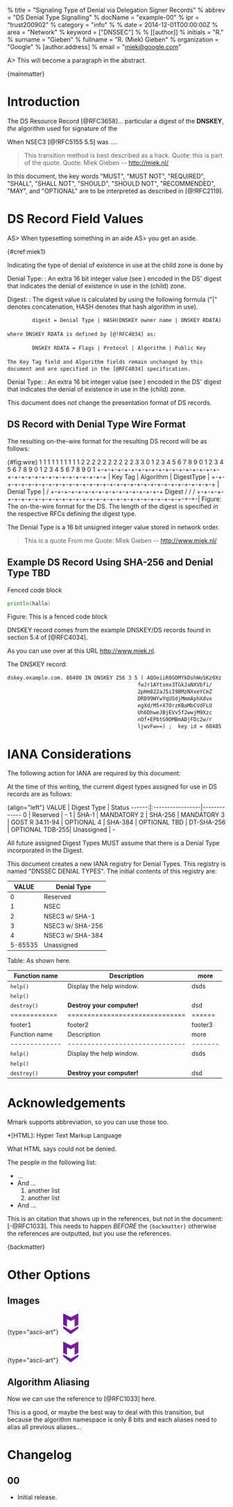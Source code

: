 % title = "Signaling Type of Denial via Delegation Signer Records"
% abbrev = "DS Denial Type Signalling"
% docName = "example-00"
% ipr = "trust200902"
% category = "info"
%
% date = 2014-12-01T00:00:00Z
% area = "Network"
% keyword = ["DNSSEC"]
%
% [[author]]
% initials = "R."
% surname = "Gieben"
% fullname = "R. (Miek) Gieben"
% organization = "Google"
%   [author.address]
%   email = "miek@google.com"

A> This will become a paragraph in the abstract.

{mainmatter}

# Introduction

The DS Resource Record [@RFC3658]...
particular a digest of the **DNSKEY**, *the* algorithm used for signature of the

When NSEC3 [@!RFC5155 5.5] was ....

> This transition method is best described as a hack.
> Quote: this is part of the quote.
Quote: Miek Gieben -- http://miek.nl/

In this document, the key words "MUST", "MUST NOT", "REQUIRED",
"SHALL", "SHALL NOT", "SHOULD", "SHOULD NOT", "RECOMMENDED", "MAY",
and "OPTIONAL" are to be interpreted as described in [@!RFC2119].

# DS Record Field Values

AS> When typesetting something in an aide
AS> you get an aside.

{#cref:miek1}
<!-- Miek: are you sure you want to include this stuff? -->

Indicating the type of denial of existence in use at the child zone is done by

Denial Type:
:   An extra 16 bit integer value (see [](#iana-considerations)) encoded in the DS' digest
    that indicates the denial of existence in use in the (child) zone.

Digest:
:   The digest value is calculated by using the following
    formula ("|" denotes concatenation, HASH denotes that
    hash algorithm in use).

            digest = Denial Type | HASH(DNSKEY owner name | DNSKEY RDATA)

    where DNSKEY RDATA is defined by [@!RFC4034] as:

            DNSKEY RDATA = Flags | Protocol | Algorithm | Public Key

    The Key Tag field and Algorithm fields remain unchanged by this
    document and are specified in the [@RFC4034] specification.

Denial Type:
:   An extra 16 bit integer value (see [](#iana-considerations)) encoded in the DS' digest
    that indicates the denial of existence in use in the (child) zone.

This document does *not* change the presentation format of DS records.

##  DS Record with Denial Type Wire Format

The resulting on-the-wire format for the resulting DS record will be as follows:

{#fig:wire}
                         1 1 1 1 1 1 1 1 1 1 2 2 2 2 2 2 2 2 2 2 3 3
     0 1 2 3 4 5 6 7 8 9 0 1 2 3 4 5 6 7 8 9 0 1 2 3 4 5 6 7 8 9 0 1
    +-+-+-+-+-+-+-+-+-+-+-+-+-+-+-+-+-+-+-+-+-+-+-+-+-+-+-+-+-+-+-+-+
    |           Key Tag             |  Algorithm    |  DigestType   |
    +-+-+-+-+-+-+-+-+-+-+-+-+-+-+-+-+-+-+-+-+-+-+-+-+-+-+-+-+-+-+-+-+
    |          Denial Type          |                               /
    +-+-+-+-+-+-+-+-+-+-+-+-+-+-+-+-+          Digest               /
    /                                                               /
    +-+-+-+-+-+-+-+-+-+-+-+-+-+-+-+-+-+-+-+-+-+-+-+-+-+-+-+-+-+-+-+-|
Figure: The on-the-wire format for the DS. The length of the digest is specified *in* the respective RFCs defining the digest type.

The Denial Type is a 16 bit unsigned integer value stored in network order.

> This is a quote
> From me
Quote: Miek Gieben -- http://www.miek.nl/

##  Example DS Record Using SHA-256 and Denial Type TBD

Fenced code block
``` go
println(hallo)
```
Figure: This is a fenced code block

DNSKEY record comes from the example DNSKEY/DS records found in section 5.4 of [@RFC4034].

As you can use over at this URL <http://www.miek.nl>.

The DNSKEY record:

    dskey.example.com. 86400 IN DNSKEY 256 3 5 ( AQOeiiR0GOMYkDshWoSKz9Xz
                                              fwJr1AYtsmx3TGkJaNXVbfi/
                                              2pHm822aJ5iI9BMzNXxeYCmZ
                                              DRD99WYwYqUSdjMmmAphXdvx
                                              egXd/M5+X7OrzKBaMbCVdFLU
                                              Uh6DhweJBjEVv5f2wwjM9Xzc
                                              nOf+EPbtG9DMBmADjFDc2w/r
                                              ljwvFw==) ;  key id = 60485

# IANA Considerations

The following action for IANA are required by this document:

At the time of this writing, the current digest types assigned for
use in DS records are as follows:

{align="left"}
VALUE  |  Digest Type     |   Status
------:|:-----------------|-------------
 0     | Reserved         |      -
 1     | SHA-1            |   MANDATORY
 2     | SHA-256          |   MANDATORY
 3     | GOST R 34.11-94  |   OPTIONAL
 4     | SHA-384          |   OPTIONAL
 TBD   | DT-SHA-256       |   OPTIONAL
TDB-255| Unassigned       |      -

All future assigned Digest Types MUST assume that there is a Denial Type incorporated in the Digest.

This document creates a new IANA registry for Denial Types.  This
registry is named "DNSSEC DENIAL TYPES".  The initial contents of this
registry are:

VALUE   |  Denial Type
--------|-------------------
   0    |  Reserved
   1    |  NSEC
   2    |  NSEC3 w/ SHA-1
   3    |  NSEC3 w/ SHA-256
   4    |  NSEC3 w/ SHA-384
5-65535 |  Unassigned
Table: As shown here.

<!--  Miek Gieben -- This is a comment -->

| Function name | Description                    | more    |
| ------------- | ------------------------------ | ------- |
| `help()`      | Display the help window.       | dsds    |
| `help()`      |                                |         |
| `destroy()`   | **Destroy your computer!**     | dsd     |
| ============  | ============================== | ======  |
| footer1       | footer2                        | footer3 |
| Function name | Description                    | more   |
| ------------- | ------------------------------ |------- |
| `help()`      | Display the help window.       |  dsds  |
| `help()`      |                                |        |
| `destroy()`   | **Destroy your computer!**     |  dsd   |

# Acknowledgements

Mmark supports abbreviation, so you can use those too.

*[HTML]: Hyper Text Markup Language

What HTML says could not be denied.

The people in the following list:

* ...
* And ...
    1. another list
    2. another list
* And ...

This is an citation that shows up in the references, but not in the document: [-@RFC1033].
This needs to happen *BEFORE* the `{backmatter}` otherwise the references are outputted, but
you use the references.

{backmatter}

# Other Options

## Images

{type="ascii-art"}
![alt text](https://github.com/adam-p/markdown-here/raw/master/src/common/images/icon48.png "Title")

{type="ascii-art"}
![alt text](https://github.com/adam-p/markdown-here/raw/master/src/common/images/icon48.png "Title2")

## Algorithm Aliasing

Now we can use the reference to [@RFC1033] here.

This is a good, or maybe the best way to deal with this transition, but
because the algorithm namespace is only 8 bits and each aliases need to
alias all previous aliases...

# Changelog

## 00

* Initial release.
